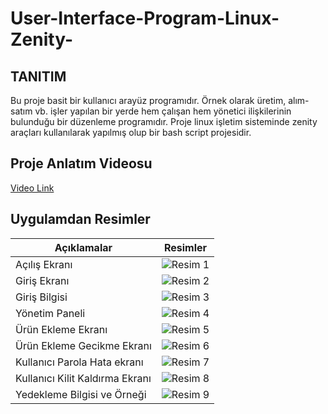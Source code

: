 # User-Interface-Program-Linux-Zenity-

## TANITIM ##
<p>Bu proje basit bir kullanıcı arayüz programıdır. Örnek olarak üretim, alım-satım vb. işler yapılan bir yerde hem çalışan 
hem yönetici ilişkilerinin bulunduğu bir düzenleme programıdır. Proje linux işletim sisteminde zenity araçları kullanılarak
yapılmış olup bir bash script projesidir.  

## Proje Anlatım Videosu 

<a href="https://www.youtube.com/watch?v=7u9adS8mX90">Video Link</a>

##

## Uygulamdan Resimler ##
<table>
        <thead>
            <tr>
                <th>Açıklamalar</th>
                <th>Resimler</th>
            </tr>
        </thead>
        <tbody>
            <!-- 10 Satır -->
            <tr>
                <td>Açılış Ekranı</td>
                <td><img src="https://github.com/user-attachments/assets/bb077fda-b194-41ba-8cef-1277d479f3bd" alt="Resim 1"></td>
            </tr>
            <tr>
                <td>Giriş Ekranı</td>
                <td><img src="https://github.com/user-attachments/assets/2400f662-0ec0-4c13-93e3-743fe7ad4549" alt="Resim 2"></td>
            </tr>
            <tr>
                <td>Giriş Bilgisi</td>
                <td><img src="https://github.com/user-attachments/assets/75e06dc1-3ea7-4557-a60d-30a575e6b284" alt="Resim 3"></td>
            </tr>
            <tr>
                <td>Yönetim Paneli</td>
                <td><img src="https://github.com/user-attachments/assets/a7510479-4377-4f6e-8c8e-9240a01949dd" alt="Resim 4"></td>
            </tr>
            <tr>
                <td>Ürün Ekleme Ekranı</td>
                <td><img src="https://github.com/user-attachments/assets/ee14f157-e513-4164-99a5-8431bb77ccb8" alt="Resim 5"></td>
            </tr>
            <tr>
                <td>Ürün Ekleme Gecikme Ekranı</td>
                <td><img src="https://github.com/user-attachments/assets/181a0b4d-3578-42ef-ba0c-a0d905a35bf9" alt="Resim 6"></td>
            </tr>
            <tr>
                <td>Kullanıcı Parola Hata ekranı</td>
                <td><img src="https://github.com/user-attachments/assets/19da76f3-30b1-42d8-8090-e3a9913ce47c" alt="Resim 7"></td>
            </tr>
            <tr>
                <td>Kullanıcı Kilit Kaldırma Ekranı</td>
                <td><img src="https://github.com/user-attachments/assets/9af8e969-9805-4f18-913e-d20a4c5c2cb5" alt="Resim 8"></td>
            </tr>
            <tr>
                <td>Yedekleme Bilgisi ve Örneği</td>
                <td><img src="https://github.com/user-attachments/assets/bebf01be-1c72-44e7-86ba-7d8d475bf91f" alt="Resim 9"></td>
            </tr>
        </tbody>
    </table>
